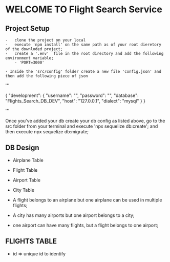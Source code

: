 # WELCOME TO Flight Search Service

## Project Setup
    -   clone the project on your local
    -   execute 'npm install' on the same path as of your root dieretory of the downloded project;
    -   create a '.env'  file in the root directory and add the following environment variable;
        - 'PORT=3000'
    
    - Inside the 'src/config' folder create a new file 'config.json' and then add the following piece of json

'''

{
  "development": {
    "username": "<YourDBLoginName>",
    "password": "<YourDBPassword>",
    "database": "Flights_Search_DB_DEV",
    "host": "127.0.0.1",
    "dialect": "mysql"
  }
}


'''

Once you've added your db create your db config as listed above, go to the src folder from your terminal and execute 'npx sequelize db:create';
and then execute npx sequelize db:migrate;

## DB Design

  - Airplane Table
  - Flight Table
  - Airport Table
  - City Table

  - A flight belongs to an airplane but one airplane can be used in multiple flights;
  - A city has many airports but one airport belongs to a city;
  - one airport can have many flights, but a flight belongs to one airport;

## FLIGHTS TABLE

  - id  =>  unique id to identify 